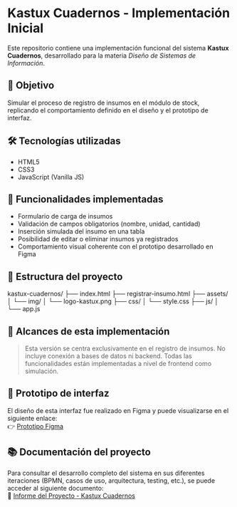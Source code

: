 # Kastux Cuadernos - Implementación Inicial

Este repositorio contiene una implementación funcional del sistema **Kastux Cuadernos**, desarrollado para la materia *Diseño de Sistemas de Información*.

## 🎯 Objetivo

Simular el proceso de registro de insumos en el módulo de stock, replicando el comportamiento definido en el diseño y el prototipo de interfaz.

## 🛠️ Tecnologías utilizadas

- HTML5  
- CSS3  
- JavaScript (Vanilla JS)

## 🚀 Funcionalidades implementadas

- Formulario de carga de insumos
- Validación de campos obligatorios (nombre, unidad, cantidad)
- Inserción simulada del insumo en una tabla
- Posibilidad de editar o eliminar insumos ya registrados
- Comportamiento visual coherente con el prototipo desarrollado en Figma

## 📁 Estructura del proyecto
kastux-cuadernos/
├── index.html
├── registrar-insumo.html
├── assets/
│   └── img/
│       └── logo-kastux.png
├── css/
│   └── style.css
├── js/
│   └── app.js


## 📌 Alcances de esta implementación

> Esta versión se centra exclusivamente en el registro de insumos. No incluye conexión a bases de datos ni backend. Todas las funcionalidades están implementadas a nivel de frontend como simulación.

## 🎨 Prototipo de interfaz

El diseño de esta interfaz fue realizado en Figma y puede visualizarse en el siguiente enlace:  
👉 [Prototipo Figma](https://www.figma.com/proto/cTcnBuUN9NiahbDgdrEnYD/Dise%C3%B1o-de-Sistemas-de-Informaci%C3%B3n---Prototipo-de-Interfaz-Kastux-Cuadernos?node-id=1-2&t=manGvQijUEdGJElD-1)

## 📚 Documentación del proyecto

Para consultar el desarrollo completo del sistema en sus diferentes iteraciones (BPMN, casos de uso, arquitectura, testing, etc.), se puede acceder al siguiente documento:  
📄 [Informe del Proyecto - Kastux Cuadernos](https://docs.google.com/document/d/1uePfH3n_oSxM7uFM5ABz2U86ceFpolxuCU9sibhyvos/edit?usp=sharing)
